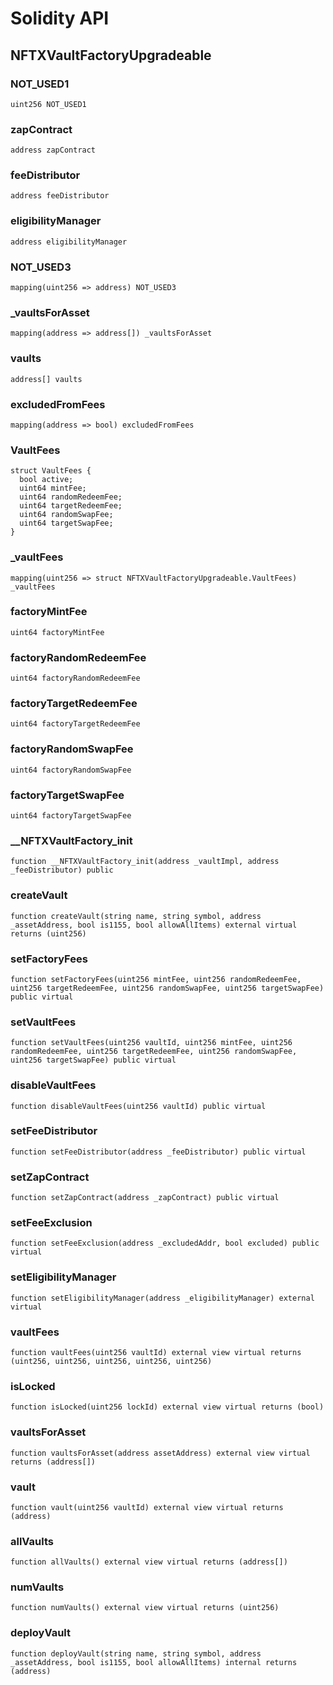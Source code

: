 # Solidity API

## NFTXVaultFactoryUpgradeable

### NOT_USED1

```solidity
uint256 NOT_USED1
```

### zapContract

```solidity
address zapContract
```

### feeDistributor

```solidity
address feeDistributor
```

### eligibilityManager

```solidity
address eligibilityManager
```

### NOT_USED3

```solidity
mapping(uint256 => address) NOT_USED3
```

### _vaultsForAsset

```solidity
mapping(address => address[]) _vaultsForAsset
```

### vaults

```solidity
address[] vaults
```

### excludedFromFees

```solidity
mapping(address => bool) excludedFromFees
```

### VaultFees

```solidity
struct VaultFees {
  bool active;
  uint64 mintFee;
  uint64 randomRedeemFee;
  uint64 targetRedeemFee;
  uint64 randomSwapFee;
  uint64 targetSwapFee;
}
```

### _vaultFees

```solidity
mapping(uint256 => struct NFTXVaultFactoryUpgradeable.VaultFees) _vaultFees
```

### factoryMintFee

```solidity
uint64 factoryMintFee
```

### factoryRandomRedeemFee

```solidity
uint64 factoryRandomRedeemFee
```

### factoryTargetRedeemFee

```solidity
uint64 factoryTargetRedeemFee
```

### factoryRandomSwapFee

```solidity
uint64 factoryRandomSwapFee
```

### factoryTargetSwapFee

```solidity
uint64 factoryTargetSwapFee
```

### __NFTXVaultFactory_init

```solidity
function __NFTXVaultFactory_init(address _vaultImpl, address _feeDistributor) public
```

### createVault

```solidity
function createVault(string name, string symbol, address _assetAddress, bool is1155, bool allowAllItems) external virtual returns (uint256)
```

### setFactoryFees

```solidity
function setFactoryFees(uint256 mintFee, uint256 randomRedeemFee, uint256 targetRedeemFee, uint256 randomSwapFee, uint256 targetSwapFee) public virtual
```

### setVaultFees

```solidity
function setVaultFees(uint256 vaultId, uint256 mintFee, uint256 randomRedeemFee, uint256 targetRedeemFee, uint256 randomSwapFee, uint256 targetSwapFee) public virtual
```

### disableVaultFees

```solidity
function disableVaultFees(uint256 vaultId) public virtual
```

### setFeeDistributor

```solidity
function setFeeDistributor(address _feeDistributor) public virtual
```

### setZapContract

```solidity
function setZapContract(address _zapContract) public virtual
```

### setFeeExclusion

```solidity
function setFeeExclusion(address _excludedAddr, bool excluded) public virtual
```

### setEligibilityManager

```solidity
function setEligibilityManager(address _eligibilityManager) external virtual
```

### vaultFees

```solidity
function vaultFees(uint256 vaultId) external view virtual returns (uint256, uint256, uint256, uint256, uint256)
```

### isLocked

```solidity
function isLocked(uint256 lockId) external view virtual returns (bool)
```

### vaultsForAsset

```solidity
function vaultsForAsset(address assetAddress) external view virtual returns (address[])
```

### vault

```solidity
function vault(uint256 vaultId) external view virtual returns (address)
```

### allVaults

```solidity
function allVaults() external view virtual returns (address[])
```

### numVaults

```solidity
function numVaults() external view virtual returns (uint256)
```

### deployVault

```solidity
function deployVault(string name, string symbol, address _assetAddress, bool is1155, bool allowAllItems) internal returns (address)
```

